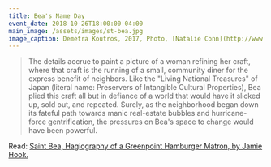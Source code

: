 ```yaml
---
title: Bea's Name Day
event_date: 2018-10-26T18:00:00-04:00
main_image: /assets/images/st-bea.jpg
image_caption: Demetra Koutros, 2017, Photo, [Natalie Conn](http://www.natalieconnphotography.com/)
---
```


> The details accrue to paint a picture of a woman refining her craft, where
> that craft is the running of a small, community diner for the express benefit
> of neighbors. Like the "Living National Treasures" of Japan (literal name:
> Preservers of Intangible Cultural Properties), Bea plied this craft all but in
> defiance of a world that would have it slicked up, sold out, and repeated.
> Surely, as the neighborhood began down its fateful path towards manic
> real-estate bubbles and hurricane-force gentrification, the pressures on Bea's
> space to change would have been powerful.

Read: [Saint Bea, Hagiography of a Greenpoint Hamburger Matron, by Jamie
Hook.](https://patch.com/new-york/williamsburg/saint-bea)
